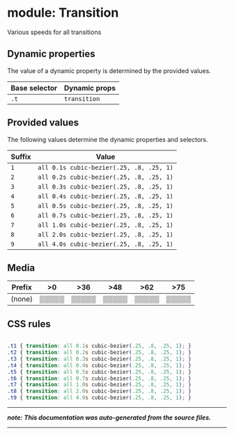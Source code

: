 # module: Transition

Various speeds for all transitions








## Dynamic properties
The value of a dynamic property is determined by the provided values.

| Base selector | Dynamic props |
| ------------- | ------------- |
| `.t` |`transition`|





## Provided values
The following values determine the dynamic properties and selectors.

Suffix  | Value
--------- | ---------
`1` | `all 0.1s cubic-bezier(.25, .8, .25, 1)`
`2` | `all 0.2s cubic-bezier(.25, .8, .25, 1)`
`3` | `all 0.3s cubic-bezier(.25, .8, .25, 1)`
`4` | `all 0.4s cubic-bezier(.25, .8, .25, 1)`
`5` | `all 0.5s cubic-bezier(.25, .8, .25, 1)`
`6` | `all 0.7s cubic-bezier(.25, .8, .25, 1)`
`7` | `all 1.0s cubic-bezier(.25, .8, .25, 1)`
`8` | `all 2.0s cubic-bezier(.25, .8, .25, 1)`
`9` | `all 4.0s cubic-bezier(.25, .8, .25, 1)`




## Media





| Prefix  |  >0 |  >36 |  >48 |  >62 |  >75 | 
| :------:  |  :---------: |  :---------: |  :---------: |  :---------: |  :---------: | 
|  (none)  |▒▒▒▒▒|▒▒▒▒▒|▒▒▒▒▒|▒▒▒▒▒|▒▒▒▒▒|






## CSS rules
```css

.t1 { transition: all 0.1s cubic-bezier(.25, .8, .25, 1); }
.t2 { transition: all 0.2s cubic-bezier(.25, .8, .25, 1); }
.t3 { transition: all 0.3s cubic-bezier(.25, .8, .25, 1); }
.t4 { transition: all 0.4s cubic-bezier(.25, .8, .25, 1); }
.t5 { transition: all 0.5s cubic-bezier(.25, .8, .25, 1); }
.t6 { transition: all 0.7s cubic-bezier(.25, .8, .25, 1); }
.t7 { transition: all 1.0s cubic-bezier(.25, .8, .25, 1); }
.t8 { transition: all 2.0s cubic-bezier(.25, .8, .25, 1); }
.t9 { transition: all 4.0s cubic-bezier(.25, .8, .25, 1); }

```

- - - - -
_**note: This documentation was auto-generated from the source files.**_
- - - - -